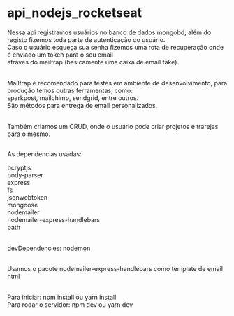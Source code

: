 # api_nodejs_rocketseat <br>

Nessa api registramos usuários no banco de dados mongobd, além do registo fizemos toda parte de autenticação do usuário. <br>
Caso o usuário esqueça sua senha fizemos uma rota de recuperação onde é enviado um token para o seu email <br>
atráves do mailtrap (basicamente uma caixa de email fake). <br><br>

Mailtrap é recomendado para testes em ambiente de desenvolvimento, para produção temos outras ferramentas, como: <br>
sparkpost, mailchimp, sendgrid, entre outros. <br>
São métodos para entrega de email personalizados. <br><br>

Também criamos um CRUD, onde o usuário pode criar projetos e trarejas para o mesmo.

##

As dependencias usadas: <br>

 bcryptjs <br>
 body-parser <br>
 express <br>
 fs <br>
 jsonwebtoken <br>
 mongoose <br>
 nodemailer <br>
 nodemailer-express-handlebars <br>
 path <br><br>
 
 devDependencies: nodemon

##

Usamos o pacote nodemailer-express-handlebars como template de email html <br><br>

Para iniciar: npm install ou yarn install <br>
Para rodar o servidor: npm dev ou yarn dev
